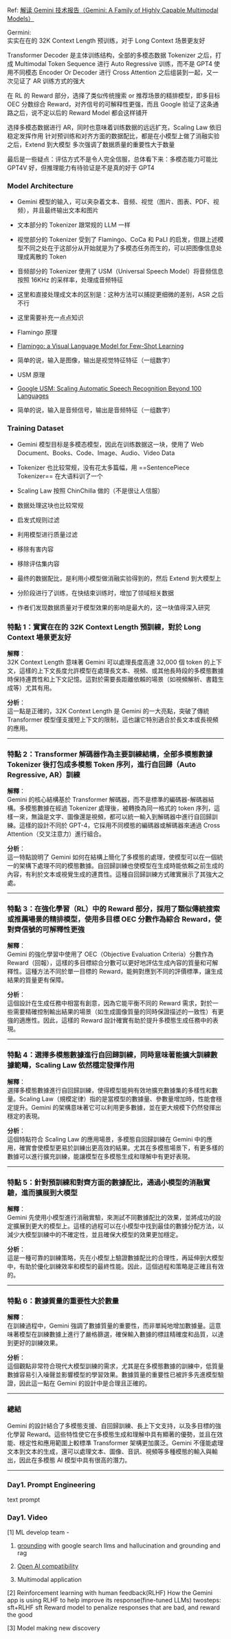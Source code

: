 
Ref: [解读 Gemini 技术报告（Gemini: A Family of Highly Capable Multimodal Models）](https://zhuanlan.zhihu.com/p/670944833)

Germini:  
实实在在的 32K Context Length 预训练，对于 Long Context 场景更友好

Transformer Decoder 是主体训练结构，全部的多模态数据 Tokenizer 之后，打成 Multimodal Token Sequence 进行 Auto Regressive 训练，而不是 GPT4 使用不同模态 Encoder Or Decoder 进行 Cross Attention 之后组装到一起，又一次见证了 AR 训练方式的强大

在 RL 的 Reward 部分，选择了类似传统搜索 or 推荐场景的精排模型，即多目标 OEC 分数综合 Reward，对齐信号的可解释性更强，而且 Google 验证了这条通路之后，说不定以后的 Reward Model 都会这样铺开

选择多模态数据进行 AR，同时也意味着训练数据的远远扩充，Scaling Law 依旧稳定发挥作用
针对预训练和对齐方面的数据配比，都是在小模型上做了消融实验之后，Extend 到大模型
多次强调了数据质量的重要性大于数量

最后是一些疑点：评估方式不是令人完全信服，总体看下来：多模态能力可能比 GPT4V 好，但推理能力有待验证是不是真的好于 GPT4

### Model Architecture

- Gemini 模型的输入，可以夹杂着文本、音频、视觉（图片、图表、PDF、视频），并且最终输出文本和图片

- 文本部分的 Tokenizer 跟常规的 LLM 一样
- 视觉部分的 Tokenizer 受到了 Flamingo、CoCa 和 PaLI 的启发，但跟上述模型不同之处在于这部分从开始就是为了多模态任务而生的，可以把图像信息处理成离散的 Token
- 音频部分的 Tokenizer 使用了 USM（Universal Speech Model）将音频信息按照 16KHz 的采样率，处理成音频特征

- 这里和直接处理成文本的区别是：这种方法可以捕捉更细微的差别，ASR 之后不行

- 这里需要补充一点点知识

- Flamingo 原理

- [Flamingo: a Visual Language Model for Few-Shot Learning](https://link.zhihu.com/?target=https%3A//arxiv.org/pdf/2204.14198.pdf)
- 简单的说，输入是图像，输出是视觉特征特征（一组数字）

- USM 原理

- [Google USM: Scaling Automatic Speech Recognition Beyond 100 Languages](https://link.zhihu.com/?target=https%3A//arxiv.org/pdf/2303.01037.pdf)
- 简单的说，输入是音频信号，输出是音频特征（一组数字）

### Training Dataset

- Gemini 模型目标是多模态模型，因此在训练数据这一块，使用了 Web Document、Books、Code、Image、Audio、Video Data
- Tokenizer 也比较常规，没有花太多篇幅，用 ==SentencePiece Tokenizer== 在大语料训了一个
- Scaling Law 按照 ChinChilla 做的（不是很让人信服）
- 数据处理这块也比较常规

- 启发式规则过滤
- 利用模型进行质量过滤
- 移除有害内容
- 移除评估集内容

- 最终的数据配比，是利用小模型做消融实验得到的，然后 Extend 到大模型上
- 分阶段进行了训练，在快结束训练时，增加了领域相关数据
- 作者们发现数据质量对于模型效果的影响是最大的，这一块值得深入研究

### 特點 1：實實在在的 32K Context Length 預訓練，對於 Long Context 場景更友好

**解釋**：  
32K Context Length 意味著 Gemini 可以處理長度高達 32,000 個 token 的上下文，這樣的上下文長度允許模型在處理長文本、視頻、或其他長時段的多模態數據時保持連貫性和上下文記憶。這對於需要長距離依賴的場景（如視頻解析、書籍生成等）尤其有用。

**分析**：  
這一點是正確的，32K Context Length 是 Gemini 的一大亮點，突破了傳統 Transformer 模型僅支援短上下文的限制，這也讓它特別適合於長文本或長視頻的應用。

---

### 特點 2：Transformer 解碼器作為主要訓練結構，全部多模態數據 Tokenizer 後打包成多模態 Token 序列，進行自回歸（Auto Regressive, AR）訓練

**解釋**：  
Gemini 的核心結構基於 Transformer 解碼器，而不是標準的編碼器-解碼器結構。多模態數據在經過 Tokenizer 處理後，被轉換為同一格式的 token 序列，這樣一來，無論是文字、圖像還是視頻，都可以統一輸入到解碼器中進行自回歸訓練。這樣的設計不同於 GPT-4，它採用不同模態的編碼器或解碼器來通過 Cross Attention（交叉注意力）進行組合。

**分析**：  
這一特點說明了 Gemini 如何在結構上簡化了多模態的處理，使模型可以在一個統一的架構下處理不同的模態數據。自回歸訓練也使模型在生成時能依賴之前生成的內容，有利於文本或視覺生成的連貫性。這種自回歸訓練方式確實展示了其強大之處。

---

### 特點 3：在強化學習（RL）中的 Reward 部分，採用了類似傳統搜索或推薦場景的精排模型，使用多目標 OEC 分數作為綜合 Reward，使對齊信號的可解釋性更強

**解釋**：  
Gemini 的強化學習中使用了 OEC（Objective Evaluation Criteria）分數作為 Reward（回報），這樣的多目標綜合分數可以更好地評估生成內容的質量和可解釋性。這種方法不同於單一目標的 Reward，能夠對應到不同的評價標準，讓生成結果的質量更有保障。

**分析**：  
這個設計在生成任務中相當有創意，因為它能平衡不同的 Reward 需求，對於一些需要精確控制輸出結果的場景（如生成圖像質量的同時保證描述的一致性）有更強的適應性。因此，這樣的 Reward 設計確實有助於提升多模態生成任務中的表現。

---

### 特點 4：選擇多模態數據進行自回歸訓練，同時意味著能擴大訓練數據範疇，Scaling Law 依然穩定發揮作用

**解釋**：  
選擇多模態數據進行自回歸訓練，使得模型能夠有效地擴充數據集的多樣性和數量。Scaling Law（規模定律）指的是當模型的數據量、參數量增加時，性能會穩定提升。Gemini 的架構意味著它可以利用更多數據，並在更大規模下仍然發揮出穩定的表現。

**分析**：  
這個特點符合 Scaling Law 的應用場景，多模態自回歸訓練在 Gemini 中的應用，確實會使模型更易於訓練出更高效的結果。尤其在多模態場景下，有更多樣的數據可以進行擴充訓練，能讓模型在多模態生成和理解中有更好表現。

---

### 特點 5：針對預訓練和對齊方面的數據配比，通過小模型的消融實驗，進而擴展到大模型

**解釋**：  
Gemini 先使用小模型進行消融實驗，來測試不同數據配比的效果，並將成功的設定擴展到更大的模型上。這樣的過程可以在小模型中找到最佳的數據分配方法，以減少大模型訓練中的不確定性，並且確保大模型的效果更加穩定。

**分析**：  
這是一種可靠的訓練策略，先在小模型上驗證數據配比的合理性，再延伸到大模型中，有助於優化訓練效率和模型的最終性能。因此，這個過程和策略是正確且有效的。

---

### 特點 6：數據質量的重要性大於數量

**解釋**：  
在訓練過程中，Gemini 強調了數據質量的重要性，而非單純地增加數據量。這意味著模型在訓練數據上進行了嚴格篩選，確保輸入數據的標註精確度和品質，以達到更好的訓練效果。

**分析**：  
這個觀點非常符合現代大模型訓練的需求，尤其是在多模態數據的訓練中，低質量數據容易引入噪聲並影響模型的學習效果。數據質量的重要性已被許多先進模型驗證，因此這一點在 Gemini 的設計中是合理且正確的。

---

### 總結

Gemini 的設計結合了多模態支援、自回歸訓練、長上下文支持，以及多目標的強化學習 Reward。這些特性使它在多模態生成和理解中具有顯著的優勢，並且在效能、穩定性和應用範圍上較標準 Transformer 架構更加廣泛。Gemini 不僅能處理文本到文本的生成，還可以處理文本、圖像、音訊、視頻等多種模態的輸入與輸出，因此在多模態 AI 模型中具有很高的潛力。


---

### Day1. Prompt Engineering

text prompt





### Day1. Video

[1]
ML develop team - 
1. [grounding](https://cloud.google.com/vertex-ai/generative-ai/docs/grounding/overview) with google search
   llms and hallucination and grounding and rag
2. [Open AI compatibility ](https://ai.google.dev/gemini-api/docs/openai?hl=zh-tw)

3. Multimodal application

[2]
Reinforcement learning with human feedback(RLHF)
How the Gemini app is using RLHF to help improve its response(fine-tuned LLMs) 
twosteps: sft+RLHF sft
Reward model to penalize responses that are bad, and reward the good

[3]
Model making new discovery



